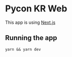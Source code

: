 # Pycon KR Web
This app is using [Next.js](https://nextjs.org/)

## Running the app
`yarn && yarn dev`
